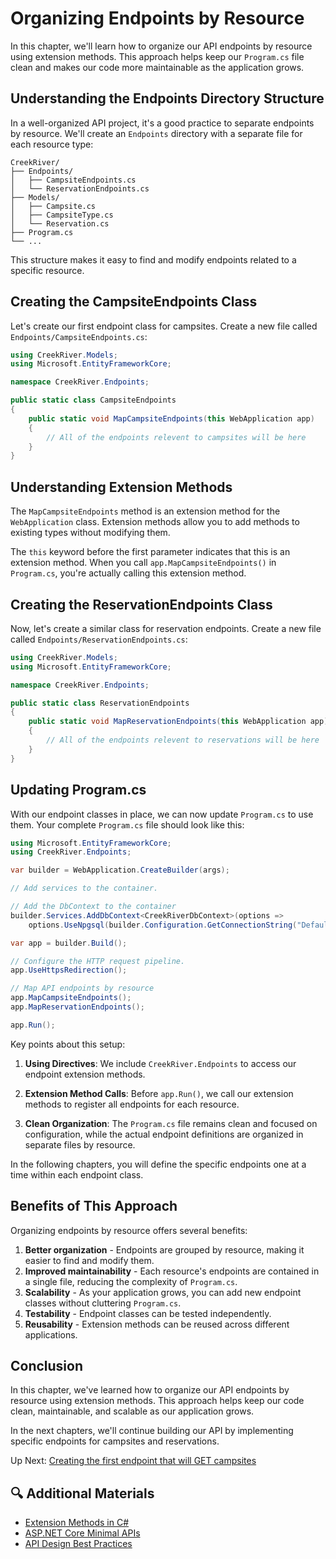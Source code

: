 # Organizing Endpoints by Resource

In this chapter, we'll learn how to organize our API endpoints by resource using extension methods. This approach helps keep our `Program.cs` file clean and makes our code more maintainable as the application grows.

## Understanding the Endpoints Directory Structure

In a well-organized API project, it's a good practice to separate endpoints by resource. We'll create an `Endpoints` directory with a separate file for each resource type:

```
CreekRiver/
├── Endpoints/
│   ├── CampsiteEndpoints.cs
│   └── ReservationEndpoints.cs
├── Models/
│   ├── Campsite.cs
│   ├── CampsiteType.cs
│   └── Reservation.cs
├── Program.cs
└── ...
```

This structure makes it easy to find and modify endpoints related to a specific resource.

## Creating the CampsiteEndpoints Class

Let's create our first endpoint class for campsites. Create a new file called `Endpoints/CampsiteEndpoints.cs`:

```csharp
using CreekRiver.Models;
using Microsoft.EntityFrameworkCore;

namespace CreekRiver.Endpoints;

public static class CampsiteEndpoints
{
    public static void MapCampsiteEndpoints(this WebApplication app)
    {
        // All of the endpoints relevent to campsites will be here
    }
}
```

## Understanding Extension Methods

The `MapCampsiteEndpoints` method is an extension method for the `WebApplication` class. Extension methods allow you to add methods to existing types without modifying them.

The `this` keyword before the first parameter indicates that this is an extension method. When you call `app.MapCampsiteEndpoints()` in `Program.cs`, you're actually calling this extension method.

## Creating the ReservationEndpoints Class

Now, let's create a similar class for reservation endpoints. Create a new file called `Endpoints/ReservationEndpoints.cs`:

```csharp
using CreekRiver.Models;
using Microsoft.EntityFrameworkCore;

namespace CreekRiver.Endpoints;

public static class ReservationEndpoints
{
    public static void MapReservationEndpoints(this WebApplication app)
    {
        // All of the endpoints relevent to reservations will be here
    }
}
```

## Updating Program.cs

With our endpoint classes in place, we can now update `Program.cs` to use them. Your complete `Program.cs` file should look like this:

```csharp
using Microsoft.EntityFrameworkCore;
using CreekRiver.Endpoints;

var builder = WebApplication.CreateBuilder(args);

// Add services to the container.

// Add the DbContext to the container
builder.Services.AddDbContext<CreekRiverDbContext>(options =>
    options.UseNpgsql(builder.Configuration.GetConnectionString("DefaultConnection")));

var app = builder.Build();

// Configure the HTTP request pipeline.
app.UseHttpsRedirection();

// Map API endpoints by resource
app.MapCampsiteEndpoints();
app.MapReservationEndpoints();

app.Run();
```

Key points about this setup:

1. **Using Directives**: We include `CreekRiver.Endpoints` to access our endpoint extension methods.

2. **Extension Method Calls**: Before `app.Run()`, we call our extension methods to register all endpoints for each resource.

3. **Clean Organization**: The `Program.cs` file remains clean and focused on configuration, while the actual endpoint definitions are organized in separate files by resource.

In the following chapters, you will define the specific endpoints one at a time within each endpoint class.

## Benefits of This Approach

Organizing endpoints by resource offers several benefits:

1. **Better organization** - Endpoints are grouped by resource, making it easier to find and modify them.
2. **Improved maintainability** - Each resource's endpoints are contained in a single file, reducing the complexity of `Program.cs`.
3. **Scalability** - As your application grows, you can add new endpoint classes without cluttering `Program.cs`.
4. **Testability** - Endpoint classes can be tested independently.
5. **Reusability** - Extension methods can be reused across different applications.

## Conclusion

In this chapter, we've learned how to organize our API endpoints by resource using extension methods. This approach helps keep our code clean, maintainable, and scalable as our application grows.

In the next chapters, we'll continue building our API by implementing specific endpoints for campsites and reservations.

Up Next: [Creating the first endpoint that will GET campsites](./creek-river-get-campsites.md)

## 🔍 Additional Materials

- [Extension Methods in C#](https://docs.microsoft.com/en-us/dotnet/csharp/programming-guide/classes-and-structs/extension-methods)
- [ASP.NET Core Minimal APIs](https://docs.microsoft.com/en-us/aspnet/core/fundamentals/minimal-apis)
- [API Design Best Practices](https://docs.microsoft.com/en-us/azure/architecture/best-practices/api-design)